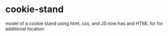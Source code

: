 # cookie-stand
model of a cookie stand using html, css, and JS
now has and HTML for for additional location

